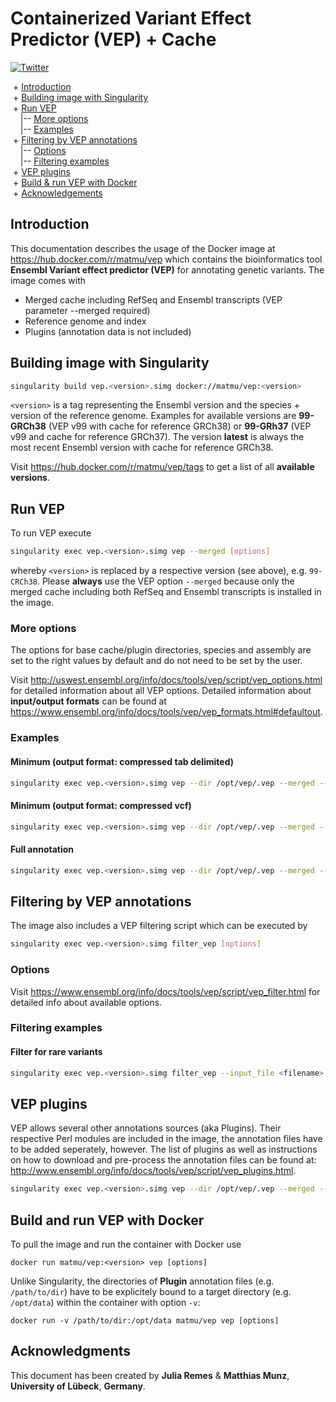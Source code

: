 # Containerized Variant Effect Predictor (VEP) + Cache
[![Twitter](https://img.shields.io/twitter/url/http/shields.io.svg?style=social)](https://twitter.com/intent/tweet?hashtags=Ensembl,VEP,Singularity,Docker&url=https://github.com/matmu/vep&screen_name=_matmu)

&nbsp;+ [Introduction](#Introduction) \
&nbsp;+ [Building image with Singularity](#Building-image-with-Singularity) \
&nbsp;+ [Run VEP](#Run-VEP) \
&nbsp;&nbsp;&nbsp;&nbsp;|-- [More options](#More-options) \
&nbsp;&nbsp;&nbsp;&nbsp;|-- [Examples](#Examples) \
&nbsp;+ [Filtering by VEP annotations](#Filtering-by-VEP-annotations) \
&nbsp;&nbsp;&nbsp;&nbsp;|-- [Options](#Options) \
&nbsp;&nbsp;&nbsp;&nbsp;|-- [Filtering examples](#Filtering-examples) \
&nbsp;+ [VEP plugins](#VEP-plugins) \
&nbsp;+ [Build & run VEP with Docker](#Build-and-run-VEP-with-Docker) \
&nbsp;+ [Acknowledgements](#Acknowledgments)


## Introduction
This documentation describes the usage of the Docker image at https://hub.docker.com/r/matmu/vep which contains the bioinformatics tool **Ensembl Variant effect predictor (VEP)** for annotating genetic variants. The image comes with

* Merged cache including RefSeq and Ensembl transcripts (VEP parameter --merged required)
* Reference genome and index
* Plugins (annotation data is not included)


## Building image with Singularity
```bash
singularity build vep.<version>.simg docker://matmu/vep:<version>
```

`<version>` is a tag representing the Ensembl version and the species + version of the reference genome. Examples for available versions are **99-GRCh38** (VEP v99 with cache for reference GRCh38) or **99-GRh37** (VEP v99 and cache for reference GRCh37). The version **latest** is always the most recent Ensembl version with cache for reference GRCh38. 

Visit https://hub.docker.com/r/matmu/vep/tags to get a list of all **available versions**.


## Run VEP
To run VEP execute
```bash
singularity exec vep.<version>.simg vep --merged [options]
```
whereby `<version>` is replaced by a respective version (see above), e.g. `99-CRCh38`. Please **always** use the VEP option `--merged` because only the merged cache including both RefSeq and Ensembl transcripts is installed in the image. 

### More options
The options for base cache/plugin directories, species and assembly are set to the right values by default and do not need to be set by the user.

Visit http://uswest.ensembl.org/info/docs/tools/vep/script/vep_options.html for detailed information about all VEP options. Detailed information about **input/output formats** can be found at https://www.ensembl.org/info/docs/tools/vep/vep_formats.html#defaultout. 

### Examples

#### Minimum (output format: compressed tab delimited)
```bash
singularity exec vep.<version>.simg vep --dir /opt/vep/.vep --merged --offline --cache --input_file <filename>.vcf[.gz] --output_file <filename>.txt.gz --tab --compress_output bgzip
```

#### Minimum (output format: compressed vcf)
```bash
singularity exec vep.<version>.simg vep --dir /opt/vep/.vep --merged --offline --cache --input_file <filename>.vcf[.gz] --output_file <filename>.vcf.gz --vcf --compress_output bgzip
```

#### Full annotation
```bash
singularity exec vep.<version>.simg vep --dir /opt/vep/.vep --merged --offline --cache --input_file <filename>.vcf[.gz] --output_file <filename>.vcf.gz --compress_output bgzip --everything --nearest symbol        
```

## Filtering by VEP annotations
The image also includes a VEP filtering script which can be executed by
```bash
singularity exec vep.<version>.simg filter_vep [options]
```

### Options
Visit https://www.ensembl.org/info/docs/tools/vep/script/vep_filter.html for detailed info about available options.


### Filtering examples
#### Filter for rare variants
```bash
singularity exec vep.<version>.simg filter_vep --input_file <filename>.vcf --output_file <filename>.filtered.vcf --only_matched --filter "(IMPACT is HIGH or IMPACT is MODERATE or IMPACT is LOW) and (BIOTYPE is protein_coding) and ((PolyPhen > 0.446) or (SIFT < 0.05)) and (EUR_AF < 0.001 or gnomAD_NFE_AF < 0.001 or (not EUR_AF and not gnomAD_NFE_AF))" 
```


## VEP plugins
VEP allows several other annotations sources (aka Plugins). Their respective Perl modules are included in the image, the annotation files have to be added seperately, however. The list of plugins as well as instructions on how to download and pre-process the annotation files can be found at: http://www.ensembl.org/info/docs/tools/vep/script/vep_plugins.html.

```bash
singularity exec vep.<version>.simg vep --dir /opt/vep/.vep --merged --offline --cache --input_file <filename>.vcf[.gz] --output_file <filename>.txt.gz --tab --compress_output bgzip --plugin CADD,/path/to/ALL.TOPMed_freeze5_hg38_dbSNP.tsv.gz
```


## Build and run VEP with Docker
To pull the image and run the container with Docker use 
```
docker run matmu/vep:<version> vep [options]
```

Unlike Singularity, the directories of **Plugin** annotation files (e.g. `/path/to/dir`) have to be explicitely bound to a target directory (e.g. `/opt/data`) within the container with option `-v`:
```
docker run -v /path/to/dir:/opt/data matmu/vep vep [options]
```


## Acknowledgments
This document has been created by **Julia Remes** & **Matthias Munz**, **University of Lübeck**, **Germany**.

